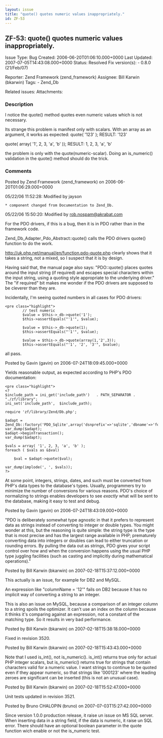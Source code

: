 ```yaml
---
layout: issue
title: "quote() quotes numeric values inappropriately."
id: ZF-53
---
```


ZF-53: quote() quotes numeric values inappropriately.
-----------------------------------------------------

 Issue Type: Bug Created: 2006-06-20T01:06:10.000+0000 Last Updated: 2007-07-05T14:43:08.000+0000 Status: Resolved Fix version(s): - 0.8.0 (21/Feb/07)
 
 Reporter:  Zend Framework (zend\_framework)  Assignee:  Bill Karwin (bkarwin)  Tags: - Zend\_Db
 
 Related issues: 
 Attachments: 
### Description

I notice the quote() method quotes even numeric values which is not necessary.

Its strange this problem is manifest only with scalars. With an array as an argument, it works as expected: quote( '123' ); RESULT: '123'

quote( array( '1', 2, 3, 'a', 'b' )); RESULT: 1, 2, 3, 'a', 'b'

the problem is only with the quote(numeric-scalar). Doing an is\_numeric() validation in the quote() method should do the trick.

 

 

### Comments

Posted by Zend Framework (zend\_framework) on 2006-06-20T01:06:29.000+0000

05/22/06 11:52:28: Modified by jayson

 
    * component changed from Documentation to Zend_Db.


05/22/06 15:50:20: Modified by rob.nospam@akrabat.com

For the PDO drivers, if this is a bug, then it is in PDO rather than in the framework code.

Zend\_Db\_Adapter\_Pdo\_Abstract::quote() calls the PDO drivers quote() function to do the work.

<http://uk.php.net/manual/en/function.pdo-quote.php> clearly shows that it takes a string, not a mixed, so I suspect that it is by design.

Having said that, the manual page also says: "PDO::quote() places quotes around the input string (if required) and escapes special characters within the input string, using a quoting style appropriate to the underlying driver." The "if required" bit makes me wonder if the PDO drivers are supposed to be cleverer than they are.

Incidentally, I'm seeing quoted numbers in all cases for PDO drivers:

 
    <pre class="highlight">
            // test numeric
            $value = $this->_db->quote('1');
            $this->assertEquals("'1'", $value);
    
            $value = $this->_db->quote(1);
            $this->assertEquals("'1'", $value);
    
            $value = $this->_db->quote(array(1,'2',3));
            $this->assertEquals("'1', '2', '3'", $value);


all pass.

 

 

Posted by Gavin (gavin) on 2006-07-24T18:09:45.000+0000

Yields reasonable output, as expected according to PHP's PDO documentation:

 
    <pre class="highlight">
    <?
    $include_path = ini_get('include_path')   . PATH_SEPARATOR . "./zf/library";
    ini_set('include_path',  $include_path); 
    
    require 'zf/library/Zend/Db.php';
    
    $adapt = Zend_Db::factory('PDO_Sqlite',array('dsnprefix'=>'sqlite','dbname'=>'foo.sq3'));
    var_dump($adapt);
    $adapt->beginTransaction();
    var_dump($adapt);
    
    $vals = array( '1', 2, 3, 'a', 'b' );
    foreach ( $vals as &$val)
    
        $val = $adapt->quote($val);
    
    var_dump(implode(', ', $vals));
    ?>


At some point, integers, strings, dates, and such must be converted from PHP's data types to the database's types. Usually, programmers try to minimize the number of conversions for various reasons. PDO's choice of normalizing to strings enables developers to see _exactly_ what will be sent to the database, making it easy to test and debug.

 

 

Posted by Gavin (gavin) on 2006-07-24T18:43:09.000+0000

"PDO is deliberately somewhat type agnostic in that it prefers to represent data as strings instead of converting to integer or double types. You might wonder at this, but the reasoning is quite simple: the string type is the type that is most precise and has the largest range available in PHP; prematurely converting data into integers or doubles can lead to either truncation or rounding errors. By pulling the data out as strings, PDO gives your script control over how and when the conversion happens using the usual PHP type juggling facilities (such as casting and implicitly during mathematical operations)."

 

 

Posted by Bill Karwin (bkarwin) on 2007-02-18T15:37:12.000+0000

This actually is an issue, for example for DB2 and MySQL.

An expression like "columnName = '12'" fails on DB2 because it has no implicit way of converting a string to an integer.

This is also an issue on MySQL, because a comparison of an integer column to a string spoils the optimizer. It can't use an index on the column because it thinks it's comparing against an expression, not a constant of the matching type. So it results in very bad performance.

 

 

Posted by Bill Karwin (bkarwin) on 2007-02-18T15:38:18.000+0000

Fixed in revision 3520.

 

 

Posted by Bill Karwin (bkarwin) on 2007-02-18T15:43:43.000+0000

Note that I used is\_int(), not is\_numeric(). is\_int() returns true only for actual PHP integer scalars, but is\_numeric() returns true for strings that contain characters valid for a numeric value. I want strings to continue to be quoted even if they appear numeric, so that strings like '000123' where the leading zeroes are significant can be inserted (this is not an unusual case).

 

 

Posted by Bill Karwin (bkarwin) on 2007-02-18T15:52:47.000+0000

Unit tests updated in revision 3521.

 

 

Posted by Bruno CHALOPIN (bruno) on 2007-07-03T15:27:42.000+0000

Since version 1.0.0 production release, it raise un issue on MS SQL server. When inserting data in a string field, if the data is numeric, it raise un SQL error. There should have an optional boolean parameter in the quote function wich enable or not the is\_numeric test.

 

 